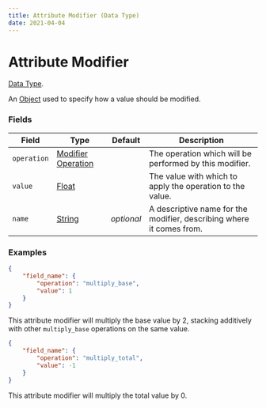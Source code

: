 ```yaml
---
title: Attribute Modifier (Data Type)
date: 2021-04-04
---
```

# Attribute Modifier

[Data Type](../data_types.md).

An [Object](object.md) used to specify how a value should be modified.

### Fields

Field  | Type | Default | Description
-------|------|---------|-------------
`operation` | [Modifier Operation](modifier_operation.md) | | The operation which will be performed by this modifier.
`value` | [Float](float.md) | | The value with which to apply the operation to the value.
`name` | [String](string.md) | _optional_ | A descriptive name for the modifier, describing where it comes from.

### Examples

```json
{
	"field_name": {
		"operation": "multiply_base",
		"value": 1
	}
}
```
This attribute modifier will multiply the base value by 2, stacking additively with other `multiply_base` operations on the same value.

```json
{
	"field_name": {
		"operation": "multiply_total",
		"value": -1
	}
}
```
This attribute modifier will multiply the total value by 0.
